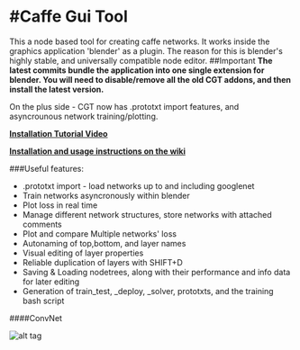 #Caffe Gui Tool
==============
This a node based tool for creating caffe networks. It works inside the graphics application 'blender' as a plugin. The reason for this is blender's highly stable, and universally compatible node editor.
##Important
**The latest commits bundle the application into one single extension for blender. You will need to disable/remove all the old CGT addons, and then install the latest version.**

On the plus side - CGT now has .prototxt import features, and asyncrounous network training/plotting.

[**Installation Tutorial Video**](http://bit.ly/1AnTVD2)


[**Installation and usage instructions on the wiki**](http://bit.ly/1AnTVD2)

###Useful features:
* .prototxt import - load networks up to and including googlenet
* Train networks asyncronously within blender
* Plot loss in real time
* Manage different network structures, store networks with attached comments
* Plot and compare Multiple networks' loss
* Autonaming of top,bottom, and layer names
* Visual editing of layer properties
* Reliable duplication of layers with SHIFT+D
* Saving & Loading nodetrees, along with their performance and info data for later editing
* Generation of train_test, _deploy, _solver, prototxts, and the training bash script


####ConvNet

![alt tag](https://dl.dropboxusercontent.com/u/10860244/Selection_001.png)
